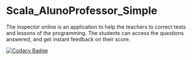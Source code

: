# Scala_AlunoProfessor_Simple
The inspector online is an application to help the teachers to correct tests and lessons of the programming. The students can access the questions answered, and get instant feedback on their score.

[![Codacy Badge](https://api.codacy.com/project/badge/Grade/1d25afec6be94e0296cc594ebca853c0)](https://www.codacy.com/app/Potigol/Scala_AlunoProfessor_Simple?utm_source=github.com&amp;utm_medium=referral&amp;utm_content=leisiamedeiros/Scala_AlunoProfessor_Simple&amp;utm_campaign=Badge_Grade)
